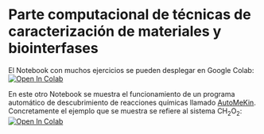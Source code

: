 # Parte computacional de técnicas de caracterización de materiales y biointerfases       
El Notebook con muchos ejercicios se pueden desplegar en Google Colab:    
[![Open In Colab](https://colab.research.google.com/assets/colab-badge.svg)](https://colab.research.google.com/github/emartineznunez/Master_Quimica/blob/master/Google_colab/google_colab.ipynb)

En este otro Notebook se muestra el funcionamiento de un programa automático de descubrimiento de reacciones químicas llamado [AutoMeKin](https://github.com/emartineznunez/AutoMeKin). Concretamente el ejemplo que se muestra se refiere al sistema CH<sub>2</sub>O<sub>2</sub>:     
[![Open In Colab](https://colab.research.google.com/assets/colab-badge.svg)](https://colab.research.google.com/github/emartineznunez/AutoMeKin/blob/main/notebooks/AutoMeKin.ipynb)

